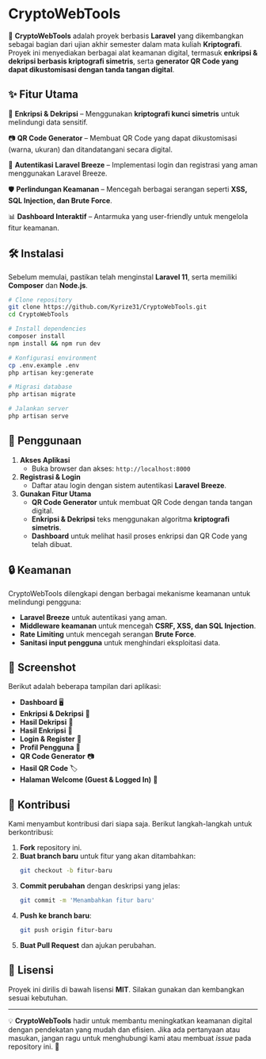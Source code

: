 # CryptoWebTools

🚀 **CryptoWebTools** adalah proyek berbasis **Laravel** yang dikembangkan sebagai bagian dari ujian akhir semester dalam mata kuliah **Kriptografi**. Proyek ini menyediakan berbagai alat keamanan digital, termasuk **enkripsi & dekripsi berbasis kriptografi simetris**, serta **generator QR Code yang dapat dikustomisasi dengan tanda tangan digital**.

## ✨ Fitur Utama

🔑 **Enkripsi & Dekripsi** – Menggunakan **kriptografi kunci simetris** untuk melindungi data sensitif.

📷 **QR Code Generator** – Membuat QR Code yang dapat dikustomisasi (warna, ukuran) dan ditandatangani secara digital.

🔐 **Autentikasi Laravel Breeze** – Implementasi login dan registrasi yang aman menggunakan Laravel Breeze.

🛡 **Perlindungan Keamanan** – Mencegah berbagai serangan seperti **XSS, SQL Injection, dan Brute Force**.

📊 **Dashboard Interaktif** – Antarmuka yang user-friendly untuk mengelola fitur keamanan.

## 🛠 Instalasi

Sebelum memulai, pastikan telah menginstal **Laravel 11**, serta memiliki **Composer** dan **Node.js**.

```sh
# Clone repository
git clone https://github.com/Kyrize31/CryptoWebTools.git
cd CryptoWebTools

# Install dependencies
composer install
npm install && npm run dev

# Konfigurasi environment
cp .env.example .env
php artisan key:generate

# Migrasi database
php artisan migrate

# Jalankan server
php artisan serve
```

## 📌 Penggunaan

1. **Akses Aplikasi**
   - Buka browser dan akses: `http://localhost:8000`
2. **Registrasi & Login**
   - Daftar atau login dengan sistem autentikasi **Laravel Breeze**.
3. **Gunakan Fitur Utama**
   - **QR Code Generator** untuk membuat QR Code dengan tanda tangan digital.
   - **Enkripsi & Dekripsi** teks menggunakan algoritma **kriptografi simetris**.
   - **Dashboard** untuk melihat hasil proses enkripsi dan QR Code yang telah dibuat.

## 🔒 Keamanan

CryptoWebTools dilengkapi dengan berbagai mekanisme keamanan untuk melindungi pengguna:

- **Laravel Breeze** untuk autentikasi yang aman.
- **Middleware keamanan** untuk mencegah **CSRF, XSS, dan SQL Injection**.
- **Rate Limiting** untuk mencegah serangan **Brute Force**.
- **Sanitasi input pengguna** untuk menghindari eksploitasi data.

## 📸 Screenshot
Berikut adalah beberapa tampilan dari aplikasi:

- **Dashboard** 🖥️
- **Enkripsi & Dekripsi** 🔐
- **Hasil Dekripsi** 📜
- **Hasil Enkripsi** 📄
- **Login & Register** 🔑
- **Profil Pengguna** 👤
- **QR Code Generator** 📷
- **Hasil QR Code** 🏷️
- **Halaman Welcome (Guest & Logged In)** 👋

## 🤝 Kontribusi
Kami menyambut kontribusi dari siapa saja. Berikut langkah-langkah untuk berkontribusi:

1. **Fork** repository ini.
2. **Buat branch baru** untuk fitur yang akan ditambahkan:
   ```sh
   git checkout -b fitur-baru
   ```
3. **Commit perubahan** dengan deskripsi yang jelas:
   ```sh
   git commit -m 'Menambahkan fitur baru'
   ```
4. **Push ke branch baru**:
   ```sh
   git push origin fitur-baru
   ```
5. **Buat Pull Request** dan ajukan perubahan.

## 📜 Lisensi

Proyek ini dirilis di bawah lisensi **MIT**. Silakan gunakan dan kembangkan sesuai kebutuhan.

---

💡 **CryptoWebTools** hadir untuk membantu meningkatkan keamanan digital dengan pendekatan yang mudah dan efisien. Jika ada pertanyaan atau masukan, jangan ragu untuk menghubungi kami atau membuat *issue* pada repository ini. 🚀


